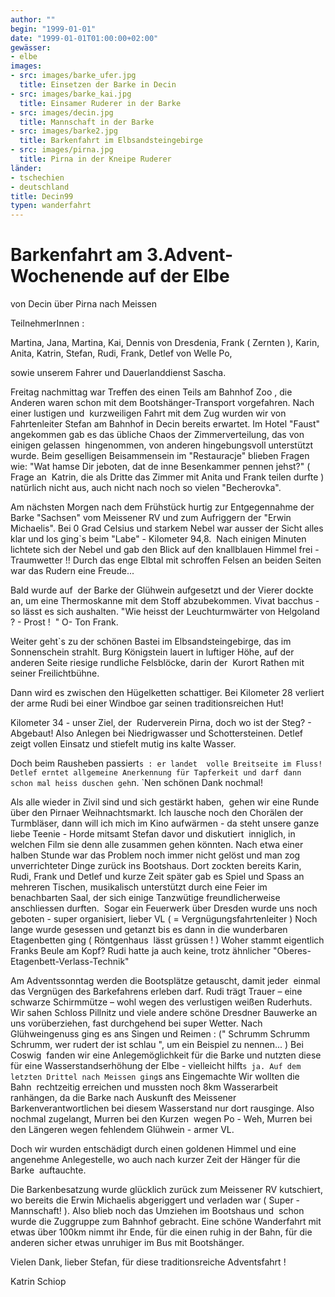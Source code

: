 ```yaml
---
author: ""
begin: "1999-01-01"
date: "1999-01-01T01:00:00+02:00"
gewässer:
- elbe
images:
- src: images/barke_ufer.jpg
  title: Einsetzen der Barke in Decin
- src: images/barke_kai.jpg
  title: Einsamer Ruderer in der Barke
- src: images/decin.jpg
  title: Mannschaft in der Barke
- src: images/barke2.jpg
  title: Barkenfahrt im Elbsandsteingebirge
- src: images/pirna.jpg
  title: Pirna in der Kneipe Ruderer
länder: 
- tschechien
- deutschland
title: Decin99
typen: wanderfahrt
---
```


# Barkenfahrt am 3.Advent-Wochenende auf der Elbe


von Decin über Pirna nach Meissen

TeilnehmerInnen :

Martina, Jana, Martina, Kai, Dennis von Dresdenia, Frank ( Zernten ), Karin, Anita, Katrin, Stefan, Rudi, Frank, Detlef von Welle Po,

sowie unserem Fahrer und Dauerlanddienst Sascha.

Freitag nachmittag war Treffen des einen Teils am Bahnhof Zoo , die Anderen waren schon mit dem Bootshänger-Transport vorgefahren. Nach einer lustigen und  kurzweiligen Fahrt mit dem Zug wurden wir von Fahrtenleiter Stefan am Bahnhof in Decin bereits erwartet. Im Hotel "Faust" angekommen gab es das übliche Chaos der Zimmerverteilung, das von einigen gelassen  hingenommen, von anderen hingebungsvoll unterstützt wurde. Beim geselligen Beisammensein im "Restauracje" blieben Fragen wie: "Wat hamse Dir jeboten, dat de inne Besenkammer pennen jehst?" ( Frage an  Katrin, die als Dritte das Zimmer mit Anita und Frank teilen durfte ) natürlich nicht aus, auch nicht nach noch so vielen "Becherovka".

Am nächsten Morgen nach dem Frühstück hurtig zur Entgegennahme der  Barke "Sachsen" vom Meissener RV und zum Aufriggern der "Erwin Michaelis". Bei 0 Grad Celsius und starkem Nebel war ausser der Sicht alles klar und los ging`s beim "Labe" - Kilometer 94,8.  Nach einigen Minuten lichtete sich der Nebel und gab den Blick auf den knallblauen Himmel frei - Traumwetter !! Durch das enge Elbtal mit schroffen Felsen an beiden Seiten war das Rudern eine Freude...

Bald wurde auf  der Barke der Glühwein aufgesetzt und der Vierer dockte an, um eine Thermoskanne mit dem Stoff abzubekommen. Vivat bacchus - so lässt es sich aushalten. "Wie heisst der Leuchturmwärter von Helgoland ? - Prost !  " O- Ton Frank.

Weiter geht`s zu der schönen Bastei im Elbsandsteingebirge, das im Sonnenschein strahlt. Burg Königstein lauert in luftiger Höhe, auf der anderen Seite riesige rundliche Felsblöcke, darin der  Kurort Rathen mit seiner Freilichtbühne.

Dann wird es zwischen den Hügelketten schattiger. Bei Kilometer 28 verliert der arme Rudi bei einer Windboe gar seinen traditionsreichen Hut!

Kilometer 34 - unser Ziel, der  Ruderverein Pirna, doch wo ist der Steg? - Abgebaut! Also Anlegen bei Niedrigwasser und Schottersteinen. Detlef zeigt vollen Einsatz und stiefelt mutig ins kalte Wasser.

Doch beim Rausheben passiert`s : er landet  volle Breitseite im Fluss! Detlef erntet allgemeine Anerkennung für Tapferkeit und darf dann schon mal heiss duschen geh`n. `Nen schönen Dank nochmal!

Als alle wieder in Zivil sind und sich gestärkt haben,  gehen wir eine Runde über den Pirnaer Weihnachtsmarkt. Ich lausche noch den Chorälen der Turmbläser, dann will ich mich im Kino aufwärmen - da steht unsere ganze liebe Teenie - Horde mitsamt Stefan davor und diskutiert  inniglich, in welchen Film sie denn alle zusammen gehen könnten. Nach etwa einer halben Stunde war das Problem noch immer nicht gelöst und man zog unverrichteter Dinge zurück ins Bootshaus. Dort zockten bereits Karin,  Rudi, Frank und Detlef und kurze Zeit später gab es Spiel und Spass an mehreren Tischen, musikalisch unterstützt durch eine Feier im benachbarten Saal, der sich einige Tanzwütige freundlicherweise anschliessen durften.  Sogar ein Feuerwerk über Dresden wurde uns noch geboten - super organisiert, lieber VL ( = Vergnügungsfahrtenleiter ) Noch lange wurde gesessen und getanzt bis es dann in die wunderbaren Etagenbetten ging ( Röntgenhaus  lässt grüssen ! ) Woher stammt eigentlich Franks Beule am Kopf? Rudi hatte ja auch keine, trotz ähnlicher "Oberes-Etagenbett-Verlass-Technik"

Am Adventssonntag werden die Bootsplätze getauscht, damit jeder  einmal das Vergnügen des Barkefahrens erleben darf. Rudi trägt Trauer – eine schwarze Schirmmütze – wohl wegen des verlustigen weißen Ruderhuts. Wir sahen Schloss Pillnitz und viele andere schöne Dresdner Bauwerke an  uns vorüberziehen, fast durchgehend bei super Wetter. Nach Glühweingenuss ging es ans Singen und Reimen : (" Schrumm Schrumm Schrumm, wer rudert der ist schlau ", um ein Beispiel zu nennen... ) Bei Coswig  fanden wir eine Anlegemöglichkeit für die Barke und nutzten diese für eine Wasserstandserhöhung der Elbe - vielleicht hilft`s ja. Auf dem letzten Drittel nach Meissen ging`s ans Eingemachte Wir wollten die Bahn  rechtzeitig erreichen und mussten noch 8km Wasserarbeit ranhängen, da die Barke nach Auskunft des Meissener Barkenverantwortlichen bei diesem Wasserstand nur dort rausginge. Also nochmal zugelangt, Murren bei den Kurzen  wegen Po - Weh, Murren bei den Längeren wegen fehlendem Glühwein - armer VL.

Doch wir wurden entschädigt durch einen goldenen Himmel und eine angenehme Anlegestelle, wo auch nach kurzer Zeit der Hänger für die Barke  auftauchte.

Die Barkenbesatzung wurde glücklich zurück zum Meissener RV kutschiert, wo bereits die Erwin Michaelis abgeriggert und verladen war ( Super - Mannschaft! ). Also blieb noch das Umziehen im Bootshaus und  schon wurde die Zuggruppe zum Bahnhof gebracht. Eine schöne Wanderfahrt mit etwas über 100km nimmt ihr Ende, für die einen ruhig in der Bahn, für die anderen sicher etwas unruhiger im Bus mit Bootshänger.

Vielen Dank, lieber Stefan, für diese traditionsreiche Adventsfahrt !

Katrin Schiop
